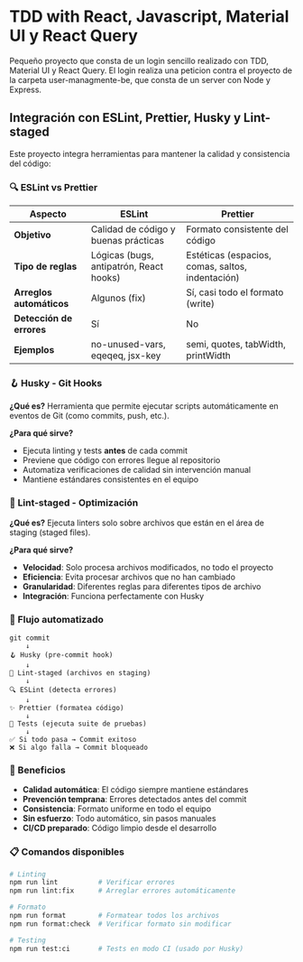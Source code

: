 # TDD with React, Javascript, Material UI y React Query

Pequeño proyecto que consta de un login sencillo realizado con TDD, Material UI y React Query. El login realiza una peticion contra el proyecto de la carpeta user-managmente-be, que consta de un server con Node y Express.

## Integración con ESLint, Prettier, Husky y Lint-staged

Este proyecto integra herramientas para mantener la calidad y consistencia del código:

### 🔍 ESLint vs Prettier

| Aspecto                  | ESLint                                  | Prettier                                         |
| ------------------------ | --------------------------------------- | ------------------------------------------------ |
| **Objetivo**             | Calidad de código y buenas prácticas    | Formato consistente del código                   |
| **Tipo de reglas**       | Lógicas (bugs, antipatrón, React hooks) | Estéticas (espacios, comas, saltos, indentación) |
| **Arreglos automáticos** | Algunos (fix)                           | Sí, casi todo el formato (write)                 |
| **Detección de errores** | Sí                                      | No                                               |
| **Ejemplos**             | no-unused-vars, eqeqeq, jsx-key         | semi, quotes, tabWidth, printWidth               |

### 🪝 Husky - Git Hooks

**¿Qué es?** Herramienta que permite ejecutar scripts automáticamente en eventos de Git (como commits, push, etc.).

**¿Para qué sirve?**

- Ejecuta linting y tests **antes** de cada commit
- Previene que código con errores llegue al repositorio
- Automatiza verificaciones de calidad sin intervención manual
- Mantiene estándares consistentes en el equipo

### 🎯 Lint-staged - Optimización

**¿Qué es?** Ejecuta linters solo sobre archivos que están en el área de staging (staged files).

**¿Para qué sirve?**

- **Velocidad**: Solo procesa archivos modificados, no todo el proyecto
- **Eficiencia**: Evita procesar archivos que no han cambiado
- **Granularidad**: Diferentes reglas para diferentes tipos de archivo
- **Integración**: Funciona perfectamente con Husky

### 🔄 Flujo automatizado

```
git commit
    ↓
🪝 Husky (pre-commit hook)
    ↓
🎯 Lint-staged (archivos en staging)
    ↓
🔍 ESLint (detecta errores)
    ↓
✨ Prettier (formatea código)
    ↓
🧪 Tests (ejecuta suite de pruebas)
    ↓
✅ Si todo pasa → Commit exitoso
❌ Si algo falla → Commit bloqueado
```

### 🚀 Beneficios

- **Calidad automática**: El código siempre mantiene estándares
- **Prevención temprana**: Errores detectados antes del commit
- **Consistencia**: Formato uniforme en todo el equipo
- **Sin esfuerzo**: Todo automático, sin pasos manuales
- **CI/CD preparado**: Código limpio desde el desarrollo

### 📋 Comandos disponibles

```bash
# Linting
npm run lint          # Verificar errores
npm run lint:fix      # Arreglar errores automáticamente

# Formato
npm run format        # Formatear todos los archivos
npm run format:check  # Verificar formato sin modificar

# Testing
npm run test:ci       # Tests en modo CI (usado por Husky)
```

